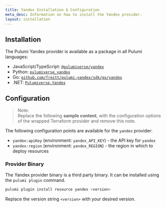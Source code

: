 ```yaml
---
title: Yandex Installation & Configuration
meta_desc: Information on how to install the Yandex provider.
layout: installation
---
```


## Installation

The Pulumi Yandex provider is available as a package in all Pulumi languages:

* JavaScript/TypeScript: [`@pulumiverse/yandex`](https://www.npmjs.com/package/@pulumiverse/yandex)
* Python: [`pulumiverse_yandex`](https://pypi.org/project/pulumiverse_yandex/)
* Go: [`github.com/freitt/pulumi-yandex/sdk/go/yandex`](https://pkg.go.dev/github.com/freitt/pulumi-yandex/sdk/go/yandex)
* .NET: [`Pulumiverse.Yandex`](https://www.nuget.org/packages/Pulumiverse.Yandex)


## Configuration

> Note:  
> Replace the following **sample content**, with the configuration options
> of the wrapped Terraform provider and remove this note.

The following configuration points are available for the `yandex` provider:

- `yandex:apiKey` (environment: `yandex_API_KEY`) - the API key for `yandex`
- `yandex:region` (environment: `yandex_REGION`) - the region in which to deploy resources

### Provider Binary

The Yandex provider binary is a third party binary. It can be installed using the `pulumi plugin` command.

```bash
pulumi plugin install resource yandex <version>
```

Replace the version string `<version>` with your desired version.
